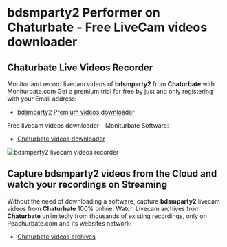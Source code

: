 # bdsmparty2 Performer on Chaturbate - Free LiveCam videos downloader

## Chaturbate Live Videos Recorder

Monitor and record livecam videos of **bdsmparty2** from **Chaturbate** with Moniturbate.com
Get a premium trial for free by just and only registering with your Email address:
* [bdsmparty2 Premium videos downloader](https://moniturbate.com/request-demo-licence-key.html)

Free livecam videos downloader - Moniturbate Software:
* [Chaturbate videos downloader](https://moniturbate.com/moniturbate-download-software.html)

![bdsmparty2 livecam videos recorder](https://peachurnet.com/templates/moniturbate-software.png)


## Capture bdsmparty2 videos from the Cloud and watch your recordings on Streaming

Without the need of downloading a software, capture **bdsmparty2** livecam videos from **Chaturbate** 100% online.
Watch Livecam archives from **Chaturbate** unlimitedly from thousands of existing recordings, only on Peachurbate.com and its websites network:
* [Chaturbate videos archives](https://peachurnet.com/)